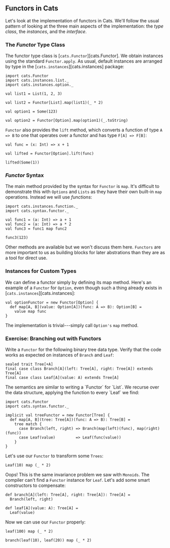 ## Functors in Cats

Let's look at the implementation of functors in Cats. 
We'll follow the usual pattern of looking at the three main aspects of the implementation: the *type class*, the *instances*, and the *interface*.

### The *Functor* Type Class

The functor type class is [`cats.Functor`][cats.Functor]. 
We obtain instances using the standard `Functor.apply`. 
As usual, default instances are arranged by type in the [`cats.instances`][cats.instances] package:

```tut:book
import cats.Functor
import cats.instances.list._
import cats.instances.option._

val list1 = List(1, 2, 3)

val list2 = Functor[List].map(list1)(_ * 2)

val option1 = Some(123)

val option2 = Functor[Option].map(option1)(_.toString)
```

`Functor` also provides the `lift` method, which converts a function of type `A => B` to one that operates over a functor and has type `F[A] => F[B]`:

```tut:book
val func = (x: Int) => x + 1

val lifted = Functor[Option].lift(func)

lifted(Some(1))
```

### *Functor* Syntax

The main method provided by the syntax for `Functor` is `map`. 
It's difficult to demonstrate this with `Options` and `Lists` as they have their own built-in `map` operations. 
Instead we will use *functions*:

```tut:book
import cats.instances.function._
import cats.syntax.functor._

val func1 = (a: Int) => a + 1
val func2 = (a: Int) => a * 2
val func3 = func1 map func2

func3(123)
```

Other methods are available but we won't discuss them here. 
`Functors` are more important to us as building blocks for later abstrations than they are as a tool for direct use.

### Instances for Custom Types

We can define a functor simply by defining its map method. 
Here's an example of a `Functor` for `Option`, even though such a thing already exists in [`cats.instances`][cats.instances]:

```tut:book
val optionFunctor = new Functor[Option] {
  def map[A, B](value: Option[A])(func: A => B): Option[B] =
    value map func
}
```

The implementation is trivial---simply call `Option's` `map` method.

### Exercise: Branching out with Functors

Write a `Functor` for the following binary tree data type.
Verify that the code works as expected on instances of `Branch` and `Leaf`:

```tut:book
sealed trait Tree[+A]
final case class Branch[A](left: Tree[A], right: Tree[A]) extends Tree[A]
final case class Leaf[A](value: A) extends Tree[A]
```

<div class="solution">
The semantics are similar to writing a `Functor` for `List`.
We recurse over the data structure, applying the function to every `Leaf` we find:

```tut:book
import cats.Functor
import cats.syntax.functor._

implicit val treeFunctor = new Functor[Tree] {
  def map[A, B](tree: Tree[A])(func: A => B): Tree[B] =
    tree match {
      case Branch(left, right) => Branch(map(left)(func), map(right)(func))
      case Leaf(value)         => Leaf(func(value))
    }
}
```

Let's use our `Functor` to transform some `Trees`:

```tut:book:fail
Leaf(10) map (_ * 2)
```

Oops! This is the same invariance problem we saw with `Monoids`.
The compiler can't find a `Functor` instance for `Leaf`.
Let's add some smart constructors to compensate:

```tut:book
def branch[A](left: Tree[A], right: Tree[A]): Tree[A] =
  Branch(left, right)

def leaf[A](value: A): Tree[A] =
  Leaf(value)
```

Now we can use our `Functor` properly:

```tut:book
leaf(100) map (_ * 2)

branch(leaf(10), leaf(20)) map (_ * 2)
```
</div>
